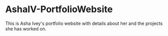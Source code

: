 # AshaIV-PortfolioWebsite
This is Asha Ivey's portfolio website with details about her and the projects she has worked on. 
